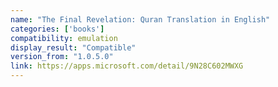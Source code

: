 ```yaml
---
name: "The Final Revelation: Quran Translation in English"
categories: ['books']
compatibility: emulation
display_result: "Compatible"
version_from: "1.0.5.0"
link: https://apps.microsoft.com/detail/9N28C602MWXG
---
```

